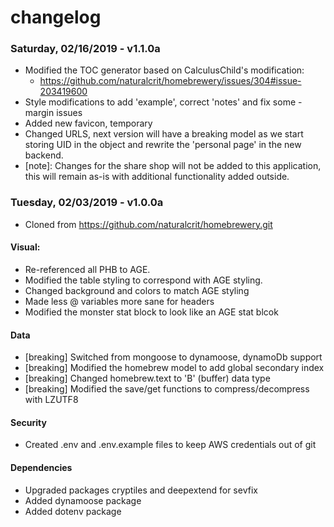 # changelog

### Saturday, 02/16/2019 - v1.1.0a
- Modified the TOC generator based on CalculusChild's modification:
  - https://github.com/naturalcrit/homebrewery/issues/304#issue-203419600
- Style modifications to add 'example', correct 'notes' and fix some -margin issues
- Added new favicon, temporary
- Changed URLS, next version will have a breaking model as we start storing UID in the object and rewrite the 'personal page' in the new backend.
- [note]: Changes for the share shop will not be added to this application, this will remain as-is with additional functionality added outside.
### Tuesday, 02/03/2019 - v1.0.0a
- Cloned from https://github.com/naturalcrit/homebrewery.git
#### Visual:
- Re-referenced all PHB to AGE. 
- Modified the table styling to correspond with AGE styling.
- Changed background and colors to match AGE styling
- Made less @ variables more sane for headers
- Modified the monster stat block to look like an AGE stat blcok
#### Data
- [breaking] Switched from mongoose to dynamoose, dynamoDb support
- [breaking] Modified the homebrew model to add global secondary index
- [breaking] Changed homebrew.text to 'B' (buffer) data type
- [breaking] Modified the save/get functions to compress/decompress with LZUTF8
#### Security
- Created .env and .env.example files to keep AWS credentials out of git
#### Dependencies
- Upgraded packages cryptiles and deepextend for sevfix
- Added dynamoose package
- Added dotenv package

